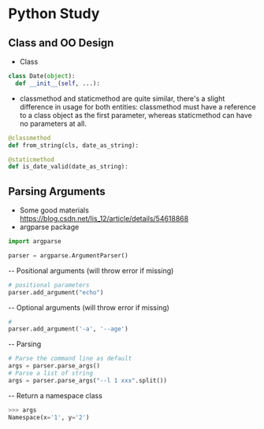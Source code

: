 # Python Study

## Class and OO Design
- Class
```python
class Date(object):
  def __init__(self, ...):
```
- classmethod and staticmethod are quite similar, there's a slight difference in usage for both entities: classmethod must have a reference to a class object as the first parameter, whereas staticmethod can have no parameters at all.
```python
@classmethod
def from_string(cls, date_as_string):

@staticmethod
def is_date_valid(date_as_string):
```

## Parsing Arguments
- Some good materials https://blog.csdn.net/lis_12/article/details/54618868
- argparse package
```python
import argparse

parser = argparse.ArgumentParser()
```
-- Positional arguments (will throw error if missing)
```python
# positional parameters
parser.add_argument("echo")
```
-- Optional arguments (will throw error if missing)
```python
# 
parser.add_argument('-a', '--age')
```
-- Parsing
```python
# Parse the command line as default
args = parser.parse_args()
# Parse a list of string
args = parser.parse_args("--l 1 xxx".split())
```
-- Return a namespace class
```python
>>> args
Namespace(x='1', y='2')
```